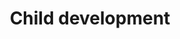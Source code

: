 ---
title: Child development
longTitle: 'Child development'
tags:
- gccommon
french:
- "[[Developpement de lenfant]]"
---